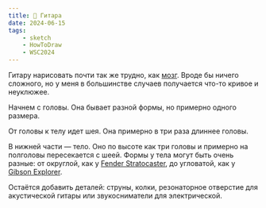 ```yaml
---
title: 🎸 Гитара
date: 2024-06-15
tags:
    - sketch
    - HowToDraw
    - WSC2024
---
```


Гитару нарисовать почти так же трудно, как [мозг](/blog/posts/239/). Вроде бы ничего сложного, но у меня в большинстве случаев получается что-то кривое и неуклюжее.

Начнем с головы. Она бывает разной формы, но примерно одного размера.

От головы к телу идет шея. Она примерно в три раза длиннее головы.

В нижней части — тело. Оно по высоте как три головы и примерно на полголовы пересекается с шеей. Формы у тела могут быть очень разные: от округлой, как у [Fender Stratocaster](https://en.wikipedia.org/wiki/Fender_Stratocaster), до угловатой, как у [Gibson Explorer](https://en.wikipedia.org/wiki/Gibson_Explorer).

Остаётся добавить деталей: струны, колки, резонаторное отверстие для акустической гитары или звукосниматели для электрической.
